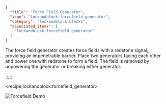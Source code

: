 ```json
{
  "title": "Force Field Generator",
  "icon": "lockandblock:forcefield_generator",
  "category": "lockandblock:blocks",
  "associated_items": [
    "lockandblock:forcefield_generator"
  ]
}
```

The force field generator creates force fields with a redstone signal, providing an impenetrable barrier. Place two
generators facing each other and power one with redstone to form a field. The field is removed by unpowering the
generator or breaking either generator.

;;;;;

<recipe;lockandblock:forcefield_generator>

![Forcefield Demo](lockandblock:textures/lavender/forcefield_demo.png,fit)